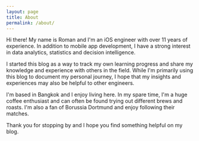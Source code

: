 ```yaml
---
layout: page
title: About
permalink: /about/
---
```


Hi there! My name is Roman and I'm an iOS engineer with over 11 years of experience. In addition to mobile app development, I have a strong interest in data analytics, statistics and decision intelligence.

I started this blog as a way to track my own learning progress and share my knowledge and experience with others in the field. While I'm primarily using this blog to document my personal journey, I hope that my insights and experiences may also be helpful to other engineers.

I'm based in Bangkok and I enjoy living here. In my spare time, I'm a huge coffee enthusiast and can often be found trying out different brews and roasts. I'm also a fan of Borussia Dortmund and enjoy following their matches.

Thank you for stopping by and I hope you find something helpful on my blog.
